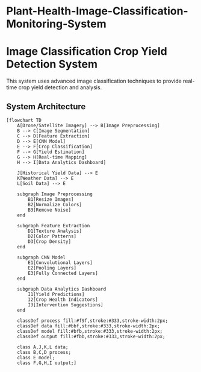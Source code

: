 # Plant-Health-Image-Classification-Monitoring-System


# Image Classification Crop Yield Detection System

This system uses advanced image classification techniques to provide real-time crop yield detection and analysis.

## System Architecture

```mermaid
[flowchart TD
    A[Drone/Satellite Imagery] --> B[Image Preprocessing]
    B --> C[Image Segmentation]
    C --> D[Feature Extraction]
    D --> E[CNN Model]
    E --> F[Crop Classification]
    F --> G[Yield Estimation]
    G --> H[Real-time Mapping]
    H --> I[Data Analytics Dashboard]
    
    J[Historical Yield Data] --> E
    K[Weather Data] --> E
    L[Soil Data] --> E

    subgraph Image Preprocessing
        B1[Resize Images]
        B2[Normalize Colors]
        B3[Remove Noise]
    end

    subgraph Feature Extraction
        D1[Texture Analysis]
        D2[Color Patterns]
        D3[Crop Density]
    end

    subgraph CNN Model
        E1[Convolutional Layers]
        E2[Pooling Layers]
        E3[Fully Connected Layers]
    end

    subgraph Data Analytics Dashboard
        I1[Yield Predictions]
        I2[Crop Health Indicators]
        I3[Intervention Suggestions]
    end

    classDef process fill:#f9f,stroke:#333,stroke-width:2px;
    classDef data fill:#bbf,stroke:#333,stroke-width:2px;
    classDef model fill:#bfb,stroke:#333,stroke-width:2px;
    classDef output fill:#fbb,stroke:#333,stroke-width:2px;

    class A,J,K,L data;
    class B,C,D process;
    class E model;
    class F,G,H,I output;]
